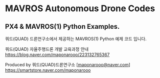 # MAVROS Autonomous Drone Codes
## PX4 & MAVROS(1) Python Examples.

쿼드(QUAD) 드론연구소에서 제공하는 MAVROS(1) Python 예제 코드 입니다.     
    
쿼드(QUAD) 자율주행드론 개발 교육과정 안내    
https://blog.naver.com/maponarooo/223132765367    

Produced by 쿼드(QUAD)드론연구소 [maponarooo@naver.com] https://smartstore.naver.com/maponarooo
